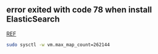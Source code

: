 ## error exited with code 78 when install ElasticSearch

[REF](https://stackoverflow.com/questions/56937171/efk-elasticsearch-1-exited-with-code-78-when-install-elasticsearch)

```bash
sudo sysctl -w vm.max_map_count=262144
```
